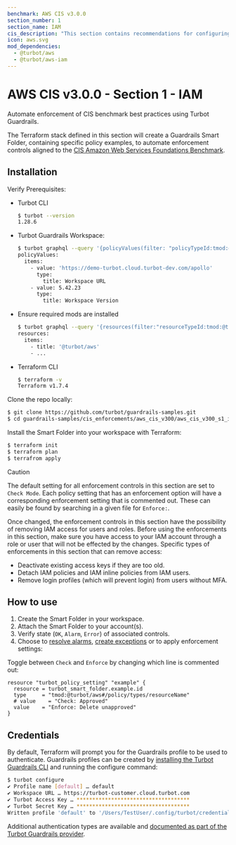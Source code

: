 ```yaml
---
benchmark: AWS CIS v3.0.0
section_number: 1
section_name: IAM
cis_description: "This section contains recommendations for configuring identity and access management related options."
icon: aws.svg
mod_dependencies:
  - @turbot/aws
  - @turbot/aws-iam
---
```


# AWS CIS v3.0.0 - Section 1 - IAM

Automate enforcement of CIS benchmark best practices using Turbot Guardrails.

The Terraform stack defined in this section will create a Guardrails Smart Folder, containing specific policy examples, to automate enforcement controls aligned to the [CIS Amazon Web Services Foundations Benchmark](#).

## Installation

Verify Prerequisites:
- Turbot CLI
    ```sh
    $ turbot --version
    1.28.6
    ```
- Turbot Guardrails Workspace:
    ```sh
    $ turbot graphql --query '{policyValues(filter: "policyTypeId:tmod:@turbot/turbot#/policy/types/workspaceVersion,tmod:@turbot/turbot#/policy/types/workspaceUrl level:self") {items {value type {title}}}}' --profile my-workspace-profile
    policyValues:
      items:
        - value: 'https://demo-turbot.cloud.turbot-dev.com/apollo'
          type:
            title: Workspace URL
        - value: 5.42.23
          type:
            title: Workspace Version
    ```

- Ensure required mods are installed
    ```sh
    $ turbot graphql --query '{resources(filter:"resourceTypeId:tmod:@turbot/turbot#/resource/types/mod level:self limit:200 @turbot/aws") {items{title}}}' --profile my-workspace-profile
    resources:
      items:
        - title: '@turbot/aws'
        - ...
    ```
- Terraform CLI
    ```sh
    $ terraform -v       
    Terraform v1.7.4
    ```

Clone the repo locally:
```sh
$ git clone https://github.com/turbot/guardrails-samples.git
$ cd guardrails-samples/cis_enforcements/aws_cis_v300/aws_cis_v300_s1_iam
```

Install the Smart Folder into your workspace with Terraform:
```sh
$ terraform init
$ terraform plan
$ terrafrom apply
```

> [!CAUTION]
> The default setting for all enforcement controls in this section are set to `Check Mode`. Each policy setting that has an enforcement option will have a corresponding enforcement setting that is commented out. These can easily be found by searching in a given file for `Enforce:`.
>
> Once changed, the enforcement controls in this section have the possibility of removing IAM access for users and roles. Before using the enforcements in this section, make sure you have access to your IAM account through a role or user that will not be effected by the changes. Specific types of enforcements in this section that can remove access:
>   - Deactivate existing access keys if they are too old.
>   - Detach IAM policies and IAM inline policies from IAM users.
>   - Remove login profiles (which will prevent login) from users without MFA.

## How to use

1. Create the Smart Folder in your workspace.
1. Attach the Smart Folder to your account(s).
1. Verify state (`OK`, `Alarm`, `Error`) of associated controls.
1. Choose to [resolve alarms](#), [create exceptions](#) or to apply enforcement settings:

Toggle between `Check` and `Enforce` by changing which line is commented out:

```hcl
resource "turbot_policy_setting" "example" {
  resource = turbot_smart_folder.example.id
  type     = "tmod:@turbot/aws#/policy/types/resourceName"
  # value    = "Check: Approved"
  value    = "Enforce: Delete unapproved"
}
```

## Credentials
By default, Terraform will prompt you for the Guardrails profile to be used to authenticate.
Guardrails profiles can be created by [installing the Turbot Guardrails CLI](https://turbot.com/guardrails/docs/7-minute-labs/cli) and running the configure command:

```sh
$ turbot configure
✔ Profile name [default] … default
✔ Workspace URL … https://turbot-customer.cloud.turbot.com
✔ Turbot Access Key … ************************************
✔ Turbot Secret Key … ************************************
Written profile 'default' to '/Users/TestUser/.config/turbot/credentials.yml'
```

Additional authentication types are available and [documented as part of the Turbot Guardrails provider](https://registry.terraform.io/providers/turbot/turbot/latest/docs).